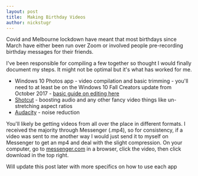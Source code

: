 ```yaml
---
layout: post
title:  Making Birthday Videos
author: nickstugr
---
```


Covid and Melbourne lockdown have meant that most birthdays since March have either been run over Zoom or involved people pre-recording birthday messages for their friends.

I've been responsible for compiling a few together so thought I would finally document my steps. It might not be optimal but it's what has worked for me.

- Windows 10 Photos app - video compilation and basic trimming - you'll need to at least be on the Windows 10 Fall Creators update from October 2017 - [basic guide on editing here](https://www.windowscentral.com/how-start-using-photos-video-editor-windows-10)
- [Shotcut](https://shotcut.org/download/) - boosting audio and any other fancy video things like un-stretching aspect ratios
- [Audacity](https://www.audacityteam.org/download/) - noise reduction

You'll likely be getting videos from all over the place in different formats. I received the majority through Messenger (.mp4), so for consistency, if a video was sent to me another way I would just send it to myself on Messenger to get an mp4 and deal with the slight compression. On your computer, go to [messenger.com](https://www.messenger.com/) in a browser, click the video, then click download in the top right.

Will update this post later with more specifics on how to use each app